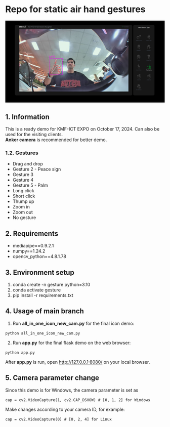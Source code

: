 # Repo for static air hand gestures

![Web App Screenshot](assets/web-app.png)

## 1. Information
This is a ready demo for KMF-ICT EXPO on October 17, 2024. 
Can also be used for the visiting clients.  
**Anker camera** is recommended for better demo.

### 1.2. Gestures
 - Drag and drop
 - Gesture 2 - Peace sign
 - Gesture 3
 - Gesture 4
 - Gesture 5 - Palm
 - Long click
 - Short click
 - Thump up
 - Zoom in
 - Zoom out
 - No gesture

## 2. Requirements
 - mediapipe==0.9.2.1
 - numpy==1.24.2
 - opencv_python==4.8.1.78

## 3. Environment setup
 1. conda create -n gesture python=3.10
 2. conda activate gesture
 3. pip install -r requirements.txt

## 4. Usage of main branch
1. Run **all_in_one_icon_new_cam.py** for the final icon demo:
```
python all_in_one_icon_new_cam.py
```
2. Run **app.py** for the final flask demo on the web browser:
```
python app.py
```
After **app.py** is run, open http://127.0.0.1:8080/ on your local browser.

## 5. Camera parameter change
Since this demo is for Windows, the camera parameter is set as
```
cap = cv2.VideoCapture(1, cv2.CAP_DSHOW) # [0, 1, 2] for Windows
```
Make changes according to your camera ID, for example:
```
cap = cv2.VideoCapture(0) # [0, 2, 4] for Linux
```